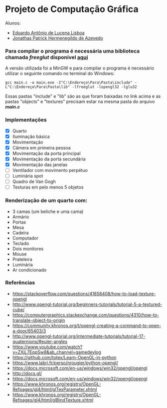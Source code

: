 # Projeto de Computação Gráfica

Alunos:
* [Eduardo Antônio de Lucena Lisboa](https://github.com/EduardoLisboa)
* [Jonathas Patrick Hermenegildo de Azevedo](https://github.com/PatrickStyle66)

### Para compilar o programa é necessária uma biblioteca chamada ***freeglut*** disponível [aqui](https://www.transmissionzero.co.uk/software/freeglut-devel/)
A versão utilizada foi a MinGW e para compilar o programa é necessário utilizar o seguinte comando no terminal do Windows:
~~~
gcc main.c -o main.exe -I"C:\Endereço\Para\Pasta\include" -L"C:\Endereço\Para\Pasta\lib" -lfreeglut -lopengl32 -lglu32
~~~
Essas pastas "include" e "lib" são as que foram baixadas no link acima e as pastas "objects" e "textures" precisam estar na mesma pasta do arquivo __*main.c*__

### Implementações
- [X] Quarto
- [X] Iluminação básica
- [X] Movimentação
- [X] Câmera em primeira pessoa
- [X] Movimentação da porta principal
- [X] Movimentação da porta secundária
- [X] Movimentação das janelas
- [ ] Ventilador com movimento perpétuo
- [ ] Luminária spot
- [ ] Quadro de Van Gogh
- [ ] Texturas em pelo menos 5 objetos

### Renderização de um quarto com:
* 3 camas (um beliche e uma cama)
* Armário
* Portas
* Mesa
* Cadeira
* Computador
* Teclado
* Dois monitores
* Mouse
* Prateleira
* Luminária
* Ar condicionado

### Referências
* <https://stackoverflow.com/questions/41858408/how-to-load-texture-opengl>
* <http://www.opengl-tutorial.org/beginners-tutorials/tutorial-5-a-textured-cube/>
* <https://computergraphics.stackexchange.com/questions/4310/how-to-translate-object-to-origin>
* <https://community.khronos.org/t/opengl-creating-a-command-to-open-a-door/65403/3>
* <http://www.opengl-tutorial.org/intermediate-tutorials/tutorial-17-quaternions/#euler-angles>
* <https://www.youtube.com/watch?v=ZXjL7EqpSw8&ab_channel=gamedevlog>
* <https://github.com/totex/Learn-OpenGL-in-python>
* <https://www.labri.fr/perso/nrougier/python-opengl/>
* <https://docs.microsoft.com/en-us/windows/win32/opengl/opengl>
* <http://docs.gl/>
* <https://docs.microsoft.com/en-us/windows/win32/opengl/opengl>
* <https://www.khronos.org/registry/OpenGL-Refpages/gl4/html/glTexParameter.xhtml>
* <https://www.khronos.org/registry/OpenGL-Refpages/gl4/html/glBindTexture.xhtml>
